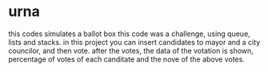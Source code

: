 # urna
this codes simulates a ballot box
this code was a challenge, using queue, lists and stacks.
in this project you can insert candidates to mayor and a city councilor, and then vote.
after the votes, the data of the votation is shown, percentage of votes of each canditate
and the nove of the above votes.
